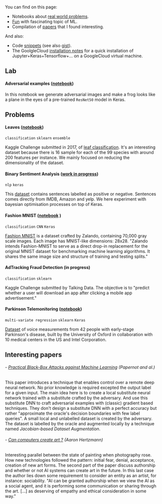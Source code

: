 You can find on this page:
- Notebooks about [real world problems](https://maxpv.github.io/#real-world-problems).
- [Fun](https://maxpv.github.io/#lab) with fascinating topic of ML.
- Compilation of [papers](https://maxpv.github.io/#interesting-papers) that I found interesting.

And also:
- Code [snippets](snippets.md) (see also [gist](https://gist.github.com/maxpv)).
- The GoolgleCloud [installation notes](installation.md) for a quick installation of Jupyter+Keras+Tensorflow+... on a GoogleCloud virtual machine.

## Lab
#### Adversarial examples ([notebook](https://github.com/maxpv/maxpv.github.io/blob/master/notebooks/Adversarial_ResNet50.ipynb))
In this notebook we generate adversarial images and make a frog looks like a plane in the eyes of a pre-trained `ResNet50` model in Keras.

## Problems
#### Leaves ([notebook](https://github.com/maxpv/maxpv.github.io/blob/master/notebooks/leaves.ipynb))
`classification` `sklearn` `ensemble` 

Kaggle Challenge submitted in 2017, of [leaf classification](https://www.kaggle.com/c/leaf-classification/data). It's an interesting dataset because there is 16 sample for each of the 99 species with around 200 features per instance. We mainly focused on reducing the dimensionality of the dataset.

#### Binary Sentiment Analysis ([work in progress](https://drive.google.com/file/d/1t7uN2b1trQgY0NmPnBvoa2KAegxXWIC1/view?usp=sharing))
`nlp` `keras` 

This [dataset](https://archive.ics.uci.edu/ml/datasets/Sentiment+Labelled+Sentences) contains sentences labelled as positive or negative. Sentences comes directly from IMDB, Amazon and yelp. We here experiment with bayesian optimisation processes on top of Keras.

#### Fashion MNIST ([notebook](https://github.com/maxpv/maxpv.github.io/blob/master/notebooks/Fashion_MNIST.ipynb) )
`classification` `CNN` `Keras`

[Fashion MNIST](https://github.com/zalandoresearch/fashion-mnist) is a dataset crafted by Zalando, containing 70,000 gray scale images. Each image has MNIST-like dimensions: 28x28.
"Zalando intends Fashion-MNIST to serve as a direct drop-in replacement for the original MNIST dataset for benchmarking machine learning algorithms. It shares the same image size and structure of training and testing splits."

#### AdTracking Fraud Detection (in progress)
`classification` `sklearn`

Kaggle Challenge submitted by Talking Data. The objective is to "predict whether a user will download an app after clicking a mobile app advertisement."

#### Parkinson Telemonitoring ([notebook](https://www.kaggle.com/mountainguest/parkinson-telemonitoring-regression-with-keras))

`multi-variate regression` `sklearn` `Keras`

[Dataset](https://archive.ics.uci.edu/ml/datasets/Parkinsons+Telemonitoring) of voice measurements from 42 people with early-stage Parkinson's disease, built by the University of Oxford in collaboration with 10 medical centers in the US and Intel Corporation.

## Interesting papers

###### - [Practical Black-Box Attacks against Machine Learning](https://arxiv.org/abs/1602.02697) (Papernot and al.)
This paper introduces a technique that enables control over a remote deep neural network. No prior knowledge is required excepted the output label for a given input. The main idea here is to create a local substitute neural network trained with a substitute crafted by the adversary. And  use this substitute DNN to craft adversarial examples with (classic) gradient based techniques. They don't design a substitute DNN with a perfect accuracy but rather "approximate the oracle's decision boundaries with few label queries". A small local and unlabelled dataset is created by the adversary. The dataset is labelled by the oracle and augmented locally by a technique named *Jacobian-based Dataset Augmentation*.

###### - [Can computers create art ?](https://arxiv.org/abs/1801.04486) (Aaron Hertzmann)
Interesting parallel between the state of painting when photography rose. How new technologies followed the pattern: initial fear, denial, acceptance, creation of new art forms. The second part of the paper discuss authorship and whether or not AI systems can create art in the future. In this last case the author lies down some requirement to consider an entity as an artist, for instance: sociability. "AI can be granted authorship when we view the AI as a social agent, and it is performing some communication or sharing through the art. [...] as deserving of empathy and ethical consideration in some way."
